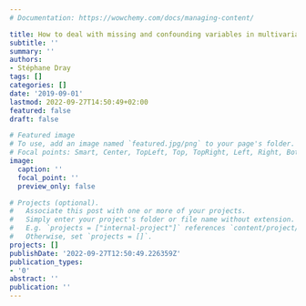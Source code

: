 ```yaml
---
# Documentation: https://wowchemy.com/docs/managing-content/

title: How to deal with missing and confounding variables in multivariate analysis?
subtitle: ''
summary: ''
authors:
- Stéphane Dray
tags: []
categories: []
date: '2019-09-01'
lastmod: 2022-09-27T14:50:49+02:00
featured: false
draft: false

# Featured image
# To use, add an image named `featured.jpg/png` to your page's folder.
# Focal points: Smart, Center, TopLeft, Top, TopRight, Left, Right, BottomLeft, Bottom, BottomRight.
image:
  caption: ''
  focal_point: ''
  preview_only: false

# Projects (optional).
#   Associate this post with one or more of your projects.
#   Simply enter your project's folder or file name without extension.
#   E.g. `projects = ["internal-project"]` references `content/project/deep-learning/index.md`.
#   Otherwise, set `projects = []`.
projects: []
publishDate: '2022-09-27T12:50:49.226359Z'
publication_types:
- '0'
abstract: ''
publication: ''
---
```

